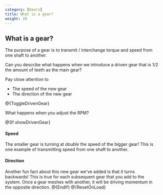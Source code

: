 ```yaml
---
category: [Gears]
title: What is a gear?
weight: 20
---
```


## What is a gear?

The purpose of a gear is to transmit / interchange torque and speed from one shaft to another.

Can you describe what happens when we introduce a driven gear that is 1/2 the amount of teeth as the main gear?

Pay close attention to

-   The speed of the new gear
-   The direction of the new gear

@{ToggleDrivenGear}

What happens when you adjust the RPM?

@{If showDrivenGear}

#### Speed

The smaller gear is turning at _double_ the speed of the bigger gear! This is one example of transmitting speed from one shaft to another.

#### Direction

Another fun fact about this new gear we've added is that it turns backwards! This is true for each subsequent gear that you add to the system. Once a gear meshes with another, it will be driving momentum in the opposite direction.
@{EndIf}
@{ResetOnLoad}
